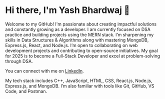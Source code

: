 # Hi there, I'm Yash Bhardwaj 👋

Welcome to my GitHub! I'm passionate about creating impactful solutions and constantly growing as a developer. 
I am currently focused on DSA practice and building projects using the MERN stack.
I’m sharpening my skills in Data Structures & Algorithms along with mastering MongoDB, Express.js, React, and Node.js. 
I’m open to collaborating on web development projects and contributing to open-source initiatives. 
My goal for 2025 is to become a Full-Stack Developer and excel at problem-solving through DSA.

You can connect with me on [LinkedIn](https://www.linkedin.com/in/ya7hbhardwaj).

My tech stack includes C++, JavaScript, HTML, CSS, React.js, Node.js, Express.js, and MongoDB. I’m also familiar with tools like Git, GitHub, VS Code, and Postman.


